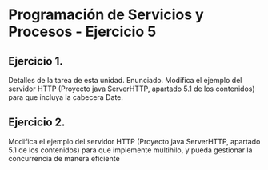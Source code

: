 # Programación de Servicios y Procesos - Ejercicio 5

 ## Ejercicio 1.
 Detalles de la tarea de esta unidad.
 Enunciado.
 Modifica el ejemplo del servidor HTTP (Proyecto java ServerHTTP, apartado 5.1 de los 
contenidos) para que incluya la cabecera Date.
## Ejercicio 2.
 Modifica el ejemplo del servidor HTTP (Proyecto java ServerHTTP, apartado 5.1 de los 
contenidos) para que implemente multihilo, y pueda gestionar la concurrencia de manera eficiente